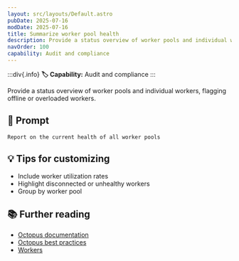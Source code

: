```yaml
---
layout: src/layouts/Default.astro
pubDate: 2025-07-16
modDate: 2025-07-16
title: Summarize worker pool health
description: Provide a status overview of worker pools and individual workers, flagging offline or overloaded workers.
navOrder: 100
capability: Audit and compliance
---
```


:::div{.info}
**🏷 Capability:** Audit and compliance
:::

Provide a status overview of worker pools and individual workers, flagging offline or overloaded workers.

## 📝 Prompt

```
Report on the current health of all worker pools
```

## 💡 Tips for customizing

- Include worker utilization rates
- Highlight disconnected or unhealthy workers
- Group by worker pool

## 📚 Further reading

- [Octopus documentation](https://octopus.com/docs)
- [Octopus best practices](https://octopus.com/docs/best-practices)
- [Workers](https://octopus.com/docs/infrastructure/workers)
